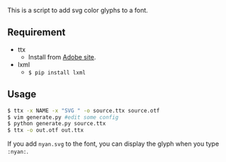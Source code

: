 This is a script to add svg color glyphs to a font.

## Requirement
- ttx
  - Install from [Adobe site](http://www.adobe.com/devnet/opentype/afdko.html).
- lxml
  - `$ pip install lxml`

## Usage
```sh
$ ttx -x NAME -x "SVG " -o source.ttx source.otf
$ vim generate.py #edit some config
$ python generate.py source.ttx
$ ttx -o out.otf out.ttx
```

If you add `nyan.svg` to the font, you can display the glyph when you type `:nyan:`.


